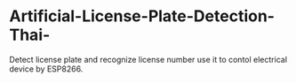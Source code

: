 # Artificial-License-Plate-Detection-Thai-
Detect license plate and recognize license number use it to contol electrical device by ESP8266.
